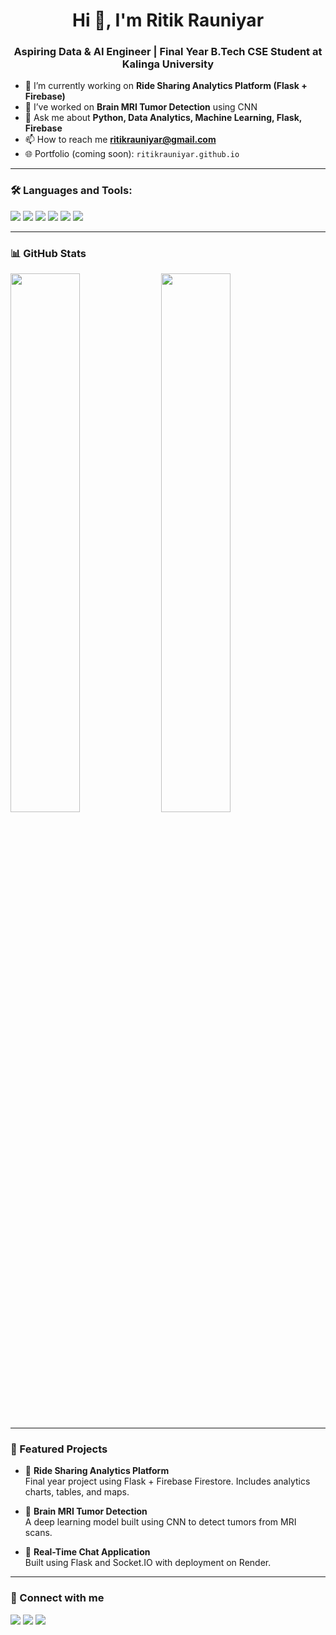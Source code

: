 <h1 align="center">Hi 👋, I'm Ritik Rauniyar</h1>
<h3 align="center">Aspiring Data & AI Engineer | Final Year B.Tech CSE Student at Kalinga University</h3>

- 🔭 I’m currently working on **Ride Sharing Analytics Platform (Flask + Firebase)**  
- 🧠 I’ve worked on **Brain MRI Tumor Detection** using CNN  
- 💬 Ask me about **Python, Data Analytics, Machine Learning, Flask, Firebase**  
- 📫 How to reach me **ritikrauniyar@gmail.com**  
- 🌐 Portfolio (coming soon): `ritikrauniyar.github.io`

---

### 🛠️ Languages and Tools:
<p align="left">
  <img src="https://img.shields.io/badge/Python-3776AB?style=for-the-badge&logo=python&logoColor=white"/>
  <img src="https://img.shields.io/badge/Flask-black?style=for-the-badge&logo=flask&logoColor=white"/>
  <img src="https://img.shields.io/badge/Firebase-ffca28?style=for-the-badge&logo=firebase&logoColor=black"/>
  <img src="https://img.shields.io/badge/React-20232A?style=for-the-badge&logo=react&logoColor=61DAFB"/>
  <img src="https://img.shields.io/badge/MySQL-005C84?style=for-the-badge&logo=mysql&logoColor=white"/>
  <img src="https://img.shields.io/badge/VS%20Code-007ACC?style=for-the-badge&logo=visual-studio-code&logoColor=white"/>
</p>

---

### 📊 GitHub Stats
<p align="left">
  <img src="https://github-readme-stats.vercel.app/api?username=ritikrauniyar93&show_icons=true&theme=radical" width="47%"/>
  <img src="https://github-readme-streak-stats.herokuapp.com/?user=ritikrauniyar93&theme=radical" width="47%"/>
</p>

---

### 📌 Featured Projects
- 🚗 **Ride Sharing Analytics Platform**  
  Final year project using Flask + Firebase Firestore. Includes analytics charts, tables, and maps.

- 🧠 **Brain MRI Tumor Detection**  
  A deep learning model built using CNN to detect tumors from MRI scans.

- 💬 **Real-Time Chat Application**  
  Built using Flask and Socket.IO with deployment on Render.

---

### 🔗 Connect with me
<p>
  <a href="https://linkedin.com/in/ritikrauniyar" target="blank"><img src="https://img.shields.io/badge/LinkedIn-blue?style=for-the-badge&logo=linkedin"/></a>
  <a href="mailto:ritikrauniyar@gmail.com"><img src="https://img.shields.io/badge/Gmail-red?style=for-the-badge&logo=gmail&logoColor=white"/></a>
  <a href="https://github.com/ritikrauniyar93"><img src="https://img.shields.io/badge/GitHub-333?style=for-the-badge&logo=github&logoColor=white"/></a>
</p>
